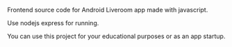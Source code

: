 Frontend source code for Android Liveroom app made with javascript.

Use nodejs express for running.

You can use this project for your educational purposes or as an app startup.